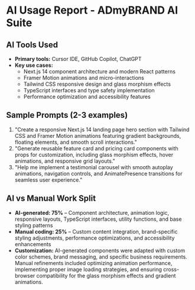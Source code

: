 # AI Usage Report - ADmyBRAND AI Suite

## AI Tools Used
- **Primary tools:** Cursor IDE, GitHub Copilot, ChatGPT
- **Key use cases:** 
  - Next.js 14 component architecture and modern React patterns
  - Framer Motion animations and micro-interactions
  - Tailwind CSS responsive design and glass morphism effects
  - TypeScript interfaces and type safety implementation
  - Performance optimization and accessibility features

## Sample Prompts (2-3 examples)
1. "Create a responsive Next.js 14 landing page hero section with Tailwind CSS and Framer Motion animations featuring gradient backgrounds, floating elements, and smooth scroll interactions."
2. "Generate reusable feature card and pricing card components with props for customization, including glass morphism effects, hover animations, and responsive grid layouts."
3. "Help me implement a testimonial carousel with smooth autoplay animations, navigation controls, and AnimatePresence transitions for seamless user experience."

## AI vs Manual Work Split
- **AI-generated: 75%** – Component architecture, animation logic, responsive layouts, TypeScript interfaces, utility functions, and base styling patterns
- **Manual coding: 25%** – Custom content integration, brand-specific styling adjustments, performance optimizations, and accessibility enhancements
- **Customization:** AI-generated components were adapted with custom color schemes, brand messaging, and specific business requirements. Manual refinements included optimizing animation performance, implementing proper image loading strategies, and ensuring cross-browser compatibility for the glass morphism effects and gradient animations. 